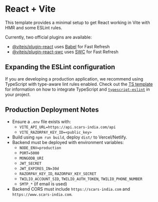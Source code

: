 # React + Vite

This template provides a minimal setup to get React working in Vite with HMR and some ESLint rules.

Currently, two official plugins are available:

- [@vitejs/plugin-react](https://github.com/vitejs/vite-plugin-react/blob/main/packages/plugin-react) uses [Babel](https://babeljs.io/) for Fast Refresh
- [@vitejs/plugin-react-swc](https://github.com/vitejs/vite-plugin-react/blob/main/packages/plugin-react-swc) uses [SWC](https://swc.rs/) for Fast Refresh

## Expanding the ESLint configuration

If you are developing a production application, we recommend using TypeScript with type-aware lint rules enabled. Check out the [TS template](https://github.com/vitejs/vite/tree/main/packages/create-vite/template-react-ts) for information on how to integrate TypeScript and [`typescript-eslint`](https://typescript-eslint.io) in your project.

## Production Deployment Notes

- Ensure a `.env` file exists with:
  - `VITE_API_URL=https://api.scars-india.com/api`
  - `VITE_RAZORPAY_KEY_ID=<public_key>`
- Build using `npm run build`, deploy `dist/` to Vercel/Netlify.
- Backend must be deployed with environment variables:
  - `NODE_ENV=production`
  - `PORT=5000`
  - `MONGODB_URI`
  - `JWT_SECRET`
  - `JWT_EXPIRES_IN=30d`
  - `RAZORPAY_KEY_ID`, `RAZORPAY_KEY_SECRET`
  - `TWILIO_ACCOUNT_SID`, `TWILIO_AUTH_TOKEN`, `TWILIO_PHONE_NUMBER`
  - `SMTP_*` (if email is used)
- Backend CORS must include `https://scars-india.com` and `https://www.scars-india.com`.
